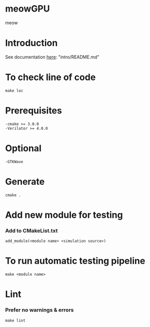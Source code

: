 # meowGPU
meow

# Introduction
See documentation [here](intro/README.md):
"intro/README.md"

# To check line of code
    make loc

# Prerequisites
    -cmake >= 3.0.0
    -Verilator >= 4.0.0
    
# Optional
    -GTKWave
    
# Generate
    cmake .

# Add new module for testing
### Add to CMakeList.txt
    add_module(<module name> <simulation source>)

# To run automatic testing pipeline
    make <module name>

# Lint 
### Prefer no warnings & errors
    make lint
    

    
